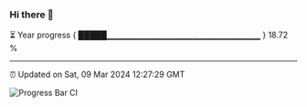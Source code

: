 ### Hi there 👋

⏳ Year progress { █████▁▁▁▁▁▁▁▁▁▁▁▁▁▁▁▁▁▁▁▁▁▁▁▁▁ } 18.72 %

---

⏰ Updated on Sat, 09 Mar 2024 12:27:29 GMT

![Progress Bar CI](https://github.com/ZhaoGui/ZhaoGui/workflows/Progress%20Bar%20CI/badge.svg)
